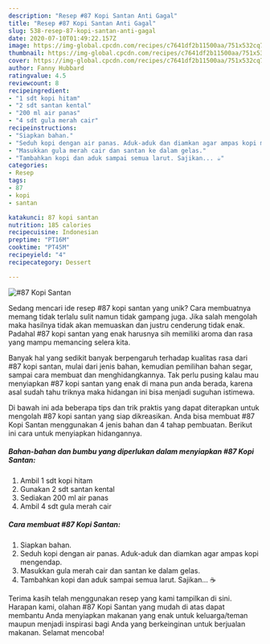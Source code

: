 ```yaml
---
description: "Resep #87 Kopi Santan Anti Gagal"
title: "Resep #87 Kopi Santan Anti Gagal"
slug: 538-resep-87-kopi-santan-anti-gagal
date: 2020-07-10T01:49:22.157Z
image: https://img-global.cpcdn.com/recipes/c7641df2b11500aa/751x532cq70/87-kopi-santan-foto-resep-utama.jpg
thumbnail: https://img-global.cpcdn.com/recipes/c7641df2b11500aa/751x532cq70/87-kopi-santan-foto-resep-utama.jpg
cover: https://img-global.cpcdn.com/recipes/c7641df2b11500aa/751x532cq70/87-kopi-santan-foto-resep-utama.jpg
author: Fanny Hubbard
ratingvalue: 4.5
reviewcount: 8
recipeingredient:
- "1 sdt kopi hitam"
- "2 sdt santan kental"
- "200 ml air panas"
- "4 sdt gula merah cair"
recipeinstructions:
- "Siapkan bahan."
- "Seduh kopi dengan air panas. Aduk-aduk dan diamkan agar ampas kopi mengendap."
- "Masukkan gula merah cair dan santan ke dalam gelas."
- "Tambahkan kopi dan aduk sampai semua larut. Sajikan... ☕"
categories:
- Resep
tags:
- 87
- kopi
- santan

katakunci: 87 kopi santan 
nutrition: 185 calories
recipecuisine: Indonesian
preptime: "PT16M"
cooktime: "PT45M"
recipeyield: "4"
recipecategory: Dessert

---
```



![#87 Kopi Santan](https://img-global.cpcdn.com/recipes/c7641df2b11500aa/751x532cq70/87-kopi-santan-foto-resep-utama.jpg)

Sedang mencari ide resep #87 kopi santan yang unik? Cara membuatnya memang tidak terlalu sulit namun tidak gampang juga. Jika salah mengolah maka hasilnya tidak akan memuaskan dan justru cenderung tidak enak. Padahal #87 kopi santan yang enak harusnya sih memiliki aroma dan rasa yang mampu memancing selera kita.

Banyak hal yang sedikit banyak berpengaruh terhadap kualitas rasa dari #87 kopi santan, mulai dari jenis bahan, kemudian pemilihan bahan segar, sampai cara membuat dan menghidangkannya. Tak perlu pusing kalau mau menyiapkan #87 kopi santan yang enak di mana pun anda berada, karena asal sudah tahu triknya maka hidangan ini bisa menjadi suguhan istimewa.




Di bawah ini ada beberapa tips dan trik praktis yang dapat diterapkan untuk mengolah #87 kopi santan yang siap dikreasikan. Anda bisa membuat #87 Kopi Santan menggunakan 4 jenis bahan dan 4 tahap pembuatan. Berikut ini cara untuk menyiapkan hidangannya.

<!--inarticleads1-->

##### Bahan-bahan dan bumbu yang diperlukan dalam menyiapkan #87 Kopi Santan:

1. Ambil 1 sdt kopi hitam
1. Gunakan 2 sdt santan kental
1. Sediakan 200 ml air panas
1. Ambil 4 sdt gula merah cair




<!--inarticleads2-->

##### Cara membuat #87 Kopi Santan:

1. Siapkan bahan.
1. Seduh kopi dengan air panas. Aduk-aduk dan diamkan agar ampas kopi mengendap.
1. Masukkan gula merah cair dan santan ke dalam gelas.
1. Tambahkan kopi dan aduk sampai semua larut. Sajikan... ☕




Terima kasih telah menggunakan resep yang kami tampilkan di sini. Harapan kami, olahan #87 Kopi Santan yang mudah di atas dapat membantu Anda menyiapkan makanan yang enak untuk keluarga/teman maupun menjadi inspirasi bagi Anda yang berkeinginan untuk berjualan makanan. Selamat mencoba!
